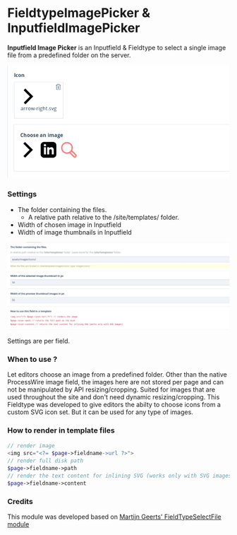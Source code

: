 # FieldtypeImagePicker & InputfieldImagePicker

**Inputfield Image Picker** is an Inputfield & Fieldtype to select a single image file from a predefined folder on the server.

![Inputfield in page edior](images/inputfield-in-editor.png)

### Settings

* The folder containing the files.
    - A relative path relative to the /site/templates/ folder.
* Width of chosen image in Inputfield
* Width of image thumbnails in Inputfield 

![Inputfield Settings](images/inputfield-settings.png)

Settings are per field.

### When to use ?

Let editors choose an image from a predefined folder. 
Other than the native ProcessWire image field, the images here are not stored per page and can not be manipulated by API resizing/cropping. 
Suited for images that are used throughout the site and don't need dynamic resizing/cropping. 
This Fieldtype was developed to give editors the abilty to choose icons from a custom SVG icon set. But it can be used for any type of images. 

### How to render in template files
```php
// render image 
<img src="<?= $page->fieldname->url ?>"> 
// render full disk path 
$page->fieldname->path
// render the text content for inlining SVG (works only with SVG images)
$page->fieldname->content
```

### Credits
This module was developed based on [Martijn Geerts' FieldTypeSelectFile module](https://github.com/Da-Fecto/FieldtypeSelectFile)
